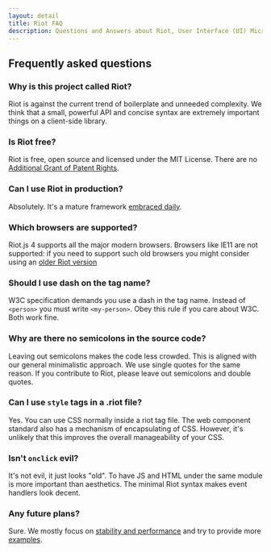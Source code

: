 ```yaml
---
layout: detail
title: Riot FAQ
description: Questions and Answers about Riot, User Interface (UI) Micro-Libary
---
```


## Frequently asked questions

### Why is this project called Riot?
Riot is against the current trend of boilerplate and unneeded complexity. We think that a small, powerful API and concise syntax are extremely important things on a client-side library.

### Is Riot free?
Riot is free, open source and licensed under the MIT License. There are no [Additional Grant of Patent Rights](https://github.com/facebook/react/blob/master/PATENTS).

### Can I use Riot in production?
Absolutely. It's a mature framework [embraced daily](https://twitter.com/search?q=riotjs).

### Which browsers are supported?

Riot.js 4 supports all the major modern browsers. Browsers like IE11 are not supported: if you need to support such old browsers you might consider using an [older Riot version](/v3)

### Should I use dash on the tag name?
W3C specification demands you use a dash in the tag name. Instead of `<person>` you must write `<my-person>`. Obey this rule if you care about W3C. Both work fine.

### Why are there no semicolons in the source code?
Leaving out semicolons makes the code less crowded. This is aligned with our general minimalistic approach. We use single quotes for the same reason. If you contribute to Riot, please leave out semicolons and double quotes.

### Can I use `style` tags in a .riot file?
Yes. You can use CSS normally inside a riot tag file. The web component standard also has a mechanism of encapsulating of CSS. However, it's unlikely that this improves the overall manageability of your CSS.

### Isn't `onclick` evil?
It's not evil, it just looks "old". To have JS and HTML under the same module is more important than aesthetics. The minimal Riot syntax makes event handlers look decent.

### Any future plans?

Sure. We mostly focus on [stability and performance](https://github.com/riot/riot/issues) and try to provide more [examples](https://github.com/riot/examples).

